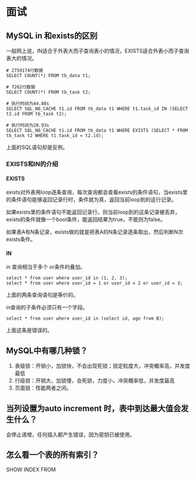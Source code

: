 # 面试

## MySQL in 和exists的区别

一般网上说，IN适合于外表大而子查询表小的情况，EXISTS适合外表小而子查询表大的情况。

```mysql
# 2759174行数据
SELECT COUNT(*) FROM tb_data t1;

# 7262行数据
SELECT COUNT(*) FROM tb_task t2;

# 执行时间为44.88s
SELECT SQL_NO_CACHE t1.id FROM tb_data t1 WHERE t1.task_id IN (SELECT t2.id FROM tb_task t2);

# 执行时间为28.93s
SELECT SQL_NO_CACHE t1.id FROM tb_data t1 WHERE EXISTS (SELECT * FROM tb_task t2 WHERE t1.task_id = t2.id);
```

上面的SQL语句却是反例。

### EXISTS和IN的介绍

#### EXISTS

exists对外表用loop逐条查询，每次查询都会查看exists的条件语句，当exists里的条件语句能够返回记录行时，条件就为真，返回当前loop到的这行记录。

如果exists里的条件语句不能返回记录行，则当前loop到的这条记录被丢弃，exists的条件就像一个bool条件，能返回结果为true，不能则为false。

如果表A有N条记录，exists做的就是把表A的N条记录逐条取出，然后判断N次exists条件。

#### IN
in 查询相当于多个 or条件的叠加。

```mysql
select * from user where user_id in (1, 2, 3);
select * from user where user_id = 1 or user_id = 2 or user_id = 3;
```
上面的两条查询语句是等价的。

in查询的子条件必须只有一个字段。
```mysql
select * from user where user_id in (select id, age from B);
```

上面这条是错误的。


## MySQL中有哪几种锁？
1. 表级锁：开销小，加锁快，不会出现死锁；锁定粒度大，冲突概率高，并发度最低
2. 行级锁：开销大，加锁慢，会死锁，力度小，冲突概率低，并发度最高
3. 页面锁：性能两者之间。

## 当列设置为auto increment 时，表中到达最大值会发生什么？
会停止递增，任何插入都产生错误，因为密钥已被使用。

## 怎么看一个表的所有索引？
SHOW INDEX FROM <tablename>

